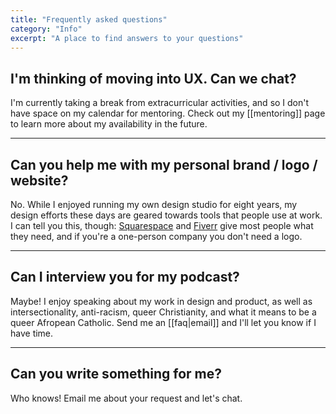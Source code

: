 ```yaml
---
title: "Frequently asked questions"
category: "Info"
excerpt: "A place to find answers to your questions"
---
```

## I'm thinking of moving into UX. Can we chat?
I'm currently taking a break from extracurricular activities, and so I don't have space on my calendar for mentoring. Check out my [[mentoring]] page to learn more about my availability in the future.

---

## Can you help me with my personal brand / logo / website?
No. While I enjoyed running my own design studio for eight years, my design efforts these days are geared towards tools that people use at work. I can tell you this, though: [Squarespace](https://www.squarespace.com/) and [Fiverr](https://www.fiverr.com/categories/graphics-design) give most people what they need, and if you're a one-person company you don't need a logo.

---

## Can I interview you for my podcast?
Maybe! I enjoy speaking about my work in design and product, as well as intersectionality, anti-racism, queer Christianity, and what it means to be a queer Afropean Catholic. Send me an [[faq|email]] and I'll let you know if I have time.

---

## Can you write something for me?
Who knows! Email me about your request and let's chat.
 

